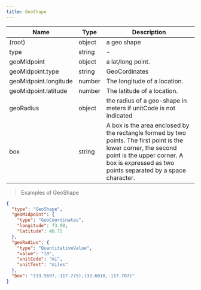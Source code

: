 ```yaml
---
title: GeoShape
---
```

| Name | Type | Description |
|---|---|---|
| (root) | object | a geo shape |
| type | string | - |
| geoMidpoint | object | a lat/long point. |
| geoMidpoint.type | string | GeoCordinates |
| geoMidpoint.longitude | number | The longitude of a location. |
| geoMidpoint.latitude | number | The latitude of a location. |
| geoRadius | object | the radius of a geo-shape in meters if unitCode is not indicated |
| box | string | A box is the area enclosed by the rectangle formed by two points. The first point is the lower corner, the second point is the upper corner. A box is expressed as two points separated by a space character. |

> Examples of GeoShape

```json
{
  "type": "GeoShape",
  "geoMidpoint": {
    "type": "GeoCoordinates",
    "longitude": 73.98,
    "latitude": 40.75
  },
  "geoRadius": {
    "type": "QuantitativeValue",
    "value": "10",
    "unitCode": "mi",
    "unitText": "miles"
  },
  "box": "(33.5697,-117.775),(33.6018,-117.707)"
}
```


